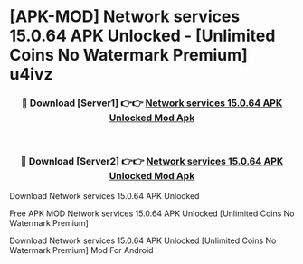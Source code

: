 # [APK-MOD] Network services 15.0.64 APK Unlocked - [Unlimited Coins No Watermark Premium] u4ivz



<div align="center">
<h3>🔴 Download [Server1] 👉👉 <a href="https://momento.my/?title=Network_services_15.0.64_APK_Unlocked">Network services 15.0.64 APK Unlocked Mod Apk</a></h3><br>

<h3>🔴 Download [Server2] 👉👉 <a href="https://momento.my/?title=Network_services_15.0.64_APK_Unlocked">Network services 15.0.64 APK Unlocked Mod Apk</a></h3>
</div>



Download Network services 15.0.64 APK Unlocked 

Free APK MOD Network services 15.0.64 APK Unlocked [Unlimited Coins No Watermark Premium]

Download Network services 15.0.64 APK Unlocked [Unlimited Coins No Watermark Premium] Mod For Android
